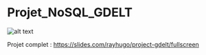 # Projet_NoSQL_GDELT

![alt text](https://github.com/rayhug0/Projet_NoSQL_GDELT/blob/main/images/[rayhug0]/[Projet_NoSQL_GDELT]/blob/[main]/cover.png?raw=true)

Projet complet : https://slides.com/rayhugo/project-gdelt/fullscreen

